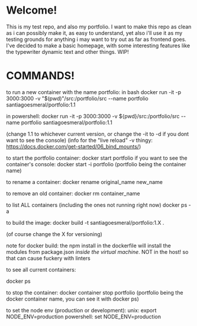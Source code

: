 # Welcome!

This is my test repo, and also my portfolio. I want to make this repo as clean as i can possibly make it, as easy to understand, yet also i'll use it as my testing grounds for anything i may want to try out as far as frontend goes. I've decided to make a basic homepage, with some interesting features like the typewriter dynamic text and other things. WIP!

# COMMANDS!

to run a new container with the name portfolio:
in bash
docker run -it -p 3000:3000 -v "$(pwd)"/src:/portfolio/src --name portfolio santiagoesmeral/portfolio:1.1

in powershell:
docker run -it -p 3000:3000 -v ${pwd}/src:/portfolio/src --name portfolio santiagoesmeral/portfolio:1.1

(change 1.1 to whichever current version, or change the -it to -d if you dont want to see the console)
(info for the "live reload" -v thingy: https://docs.docker.com/get-started/06_bind_mounts/)

to start the portfolio container:
docker start portfolio
if you want to see the container's console:
docker start -i portfolio
(portfolio being the container name)

to rename a container:
docker rename original_name new_name

to remove an old container:
docker rm container_name

to list ALL containers (including the ones not running right now)
docker ps -a

to build the image:
docker build -t santiagoesmeral/portfolio:1.X .

(of course change the X for versioning)

note for docker build: the npm install in the dockerfile will install the modules from package.json _inside the virtual machine_. NOT in the host! so that can cause fuckery with linters

to see all current containers:

docker ps

to stop the container:
docker container stop portfolio
(portfolio being the docker container name, you can see it with docker ps)

to set the node env (production or development):
unix: export NODE_ENV=production
powershell: set NODE_ENV=production
